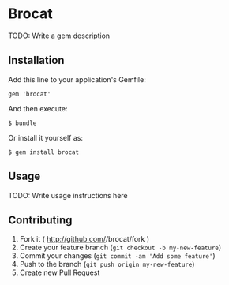 # Brocat

TODO: Write a gem description

## Installation

Add this line to your application's Gemfile:

    gem 'brocat'

And then execute:

    $ bundle

Or install it yourself as:

    $ gem install brocat

## Usage

TODO: Write usage instructions here

## Contributing

1. Fork it ( http://github.com/<my-github-username>/brocat/fork )
2. Create your feature branch (`git checkout -b my-new-feature`)
3. Commit your changes (`git commit -am 'Add some feature'`)
4. Push to the branch (`git push origin my-new-feature`)
5. Create new Pull Request
